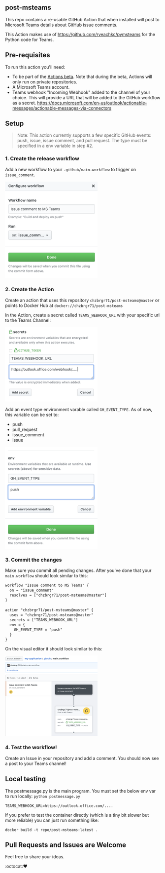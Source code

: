 ## post-msteams

This repo contains a re-usable GitHub Action that when installed will post to Microsoft Teams details about GitHub issue comments.

This Action makes use of https://github.com/rveachkc/pymsteams for the Python code for Teams.

## Pre-requisites

To run this action you'll need:
 - To be part of the [Actions beta](https://github.com/features/actions). Note that during the beta, Actions will only run on private repositories.
 - A Microsoft Teams account.
 - Teams webhook "Incoming Webhook" added to the channel of your choice. This will provide a URL that will be added to the GitHub workflow as a secret. https://docs.microsoft.com/en-us/outlook/actionable-messages/actionable-messages-via-connectors 

## Setup

> Note: This action currently supports a few specific GitHub events: push, issue, issue comment, and pull request. The type must be specified in a env variable in step #2.

### 1. Create the release workflow

Add a new workflow to your `.github/main.workflow` to trigger on `issue_comment`.

<img src="img/new-workflow.png" alt="new-workflow" width="300" />

### 2. Create the Action

Create an action that uses this repository `chzbrgr71/post-msteams@master` or points to Docker Hub at `docker://chzbrgr71/post-msteams`

In the Action, create a secret called `TEAMS_WEBHOOK_URL` with your specific url to the Teams Channel:

<img src="img/webhook-secret.png" alt="webhook-secret" width="300" />

Add an event type environment varable called `GH_EVENT_TYPE`. As of now, this variable can be set to:
- push
- pull_request
- issue_comment
- issue

<img src="img/env-var.png" alt="env-var" width="300" />

### 3. Commit the changes

Make sure you commit all pending changes. After you've done that your `main.workflow` should look similar to this:

```
workflow "Issue comment to MS Teams" {
  on = "issue_comment"
  resolves = ["chzbrgr71/post-msteams@master"]
}

action "chzbrgr71/post-msteams@master" {
  uses = "chzbrgr71/post-msteams@master"
  secrets = ["TEAMS_WEBHOOK_URL"]
  env = {
    GH_EVENT_TYPE = "push"
  }
}
```

On the visual editor it should look similar to this:

<img src="img/workflow.png" alt="workflow" width="300" />

### 4. Test the workflow!

Create an Issue in your repository and add a comment. You should now see a post to your Teams channel!

## Local testing

The postmessage.py is the main program. You must set the below env var to run locally: `python postmessage.py`

```
TEAMS_WEBHOOK_URL=https://outlook.office.com/....
```

If you prefer to test the container directly (which is a tiny bit slower but more reliable) you can just run something like:

```
docker build -t repo/post-msteams:latest .
```

## Pull Requests and Issues are Welcome

Feel free to share your ideas.

:octocat::heart:



